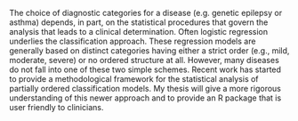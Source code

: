 The choice of diagnostic categories for a disease (e.g. genetic epilepsy or asthma) depends, in part, on the statistical procedures that govern the analysis that leads to a clinical determination. Often logistic regression underlies the classification approach. These regression models are generally based on distinct categories having either a strict order (e.g., mild, moderate, severe) or no ordered structure at all. However, many diseases do not fall into one of these two simple schemes. Recent work has started to provide a methodological framework for the statistical analysis of partially ordered classification models. My thesis will give a more rigorous understanding of this newer approach and to provide an R package that is user friendly to clinicians.
